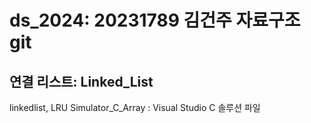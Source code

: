 # ds_2024: 20231789 김건주 자료구조 git

## 연결 리스트: Linked_List

linkedlist, LRU Simulator_C_Array : Visual Studio C 솔루션 파일